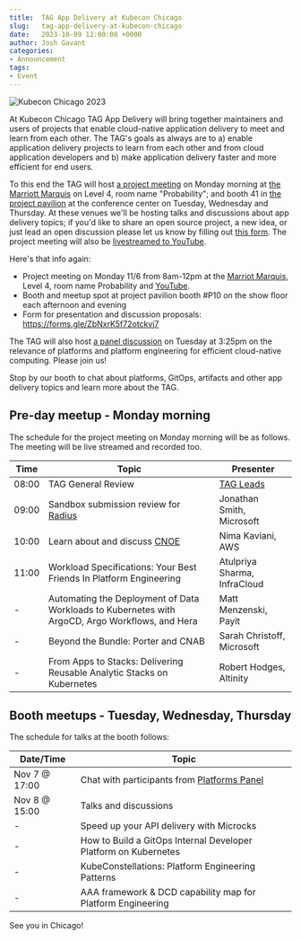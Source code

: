 ```yaml
---
title:  TAG App Delivery at Kubecon Chicago
slug:   tag-app-delivery-at-kubecon-chicago
date:   2023-10-09 12:00:00 +0000
author: Josh Gavant
categories:
- Announcement
tags:
- Event
---
```


![Kubecon Chicago 2023](/images/kubecon-chicago-2023.jpg)

At Kubecon Chicago TAG App Delivery will bring together maintainers and users of
projects that enable cloud-native application delivery to meet and learn from
each other. The TAG's goals as always are to a) enable application delivery projects
to learn from each other and from cloud application developers and b) make
application delivery faster and more efficient for end users.
 
To this end the TAG will host
[a project meeting](https://events.linuxfoundation.org/kubecon-cloudnativecon-north-america/program/project-engagement/#in-person-project-working-session)
on Monday morning at [the Marriott Marquis](https://maps.app.goo.gl/6gczBxScup8Cn6tBA) on Level 4, room name "Probability"; and booth 41 in
[the project pavilion](https://events.linuxfoundation.org/kubecon-cloudnativecon-north-america/program/project-engagement/#project-pavilion)
at the conference center on Tuesday, Wednesday and Thursday. At these venues we'll be hosting talks and discussions about app
delivery topics; if you'd like to share an open source project,
a new idea, or just lead an open discussion please let us know by filling out
[this form](https://forms.gle/ZbNxrK5f72otckvj7).
The project meeting will also be [livestreamed to YouTube](https://www.youtube.com/watch?v=NZCmYRVziGY).

Here's that info again:

- Project meeting on Monday 11/6 from 8am-12pm at the [Marriot Marquis](https://maps.app.goo.gl/6gczBxScup8Cn6tBA), Level 4, room name Probability and [YouTube](https://www.youtube.com/watch?v=NZCmYRVziGY).
- Booth and meetup spot at project pavilion booth #P10 on the show floor each afternoon and evening
- Form for presentation and discussion proposals: <https://forms.gle/ZbNxrK5f72otckvj7>

The TAG will also host
[a panel discussion](https://kccncna2023.sched.com/event/eb75a050355eccf96c4f1d77a831f7d4)
on Tuesday at 3:25pm on the relevance of platforms and platform engineering for
efficient cloud-native computing. Please join us!

Stop by our booth to chat about platforms, GitOps, artifacts and other app
delivery topics and learn more about the TAG.

## Pre-day meetup - Monday morning

The schedule for the project meeting on Monday morning will be as follows. The
meeting will be live streamed and recorded too.

Time   | Topic | Presenter
-------|-------|------
08:00  | TAG General Review | [TAG Leads](https://tag-app-delivery.cncf.io/#leads)
09:00  | Sandbox submission review for [Radius](https://radapp.io/) | Jonathan Smith, Microsoft
10:00  | Learn about and discuss [CNOE](https://cnoe.io/) | Nima Kaviani, AWS
11:00  | Workload Specifications: Your Best Friends In Platform Engineering | Atulpriya Sharma, InfraCloud
\-     | Automating the Deployment of Data Workloads to Kubernetes with ArgoCD, Argo Workflows, and Hera | Matt Menzenski, Payit
\-     | Beyond the Bundle: Porter and CNAB | Sarah Christoff, Microsoft
\-     | From Apps to Stacks: Delivering Reusable Analytic Stacks on Kubernetes | Robert Hodges, Altinity

## Booth meetups - Tuesday, Wednesday, Thursday

The schedule for talks at the booth follows:

Date/Time     | Topic
--------------|-------
Nov 7 @ 17:00 | Chat with participants from [Platforms Panel](https://kccncna2023.sched.com/event/eb75a050355eccf96c4f1d77a831f7d4)
Nov 8 @ 15:00 | Talks and discussions
\-            | Speed up your API delivery with Microcks | Yacine Kheddache, Microcks
\-            | How to Build a GitOps Internal Developer Platform on Kubernetes | Christina Andonov, AWS
\-            | KubeConstellations: Platform Engineering Patterns | Ram Iyengar, Cloud Foundry
\-            | AAA framework & DCD capability map for Platform Engineering | Vishal Biyani, InfraCloud

See you in Chicago!
